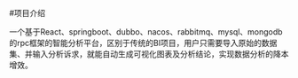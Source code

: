 #项目介绍

一个基于React、springboot、dubbo、nacos、rabbitmq、mysql、mongodb的rpc框架的智能分析平台，区别于传统的BI项目，用户只需要导入原始的数据集、并输入分析诉求，就能自动生成可视化图表及分析结论，实现数据分析的降本增效。
